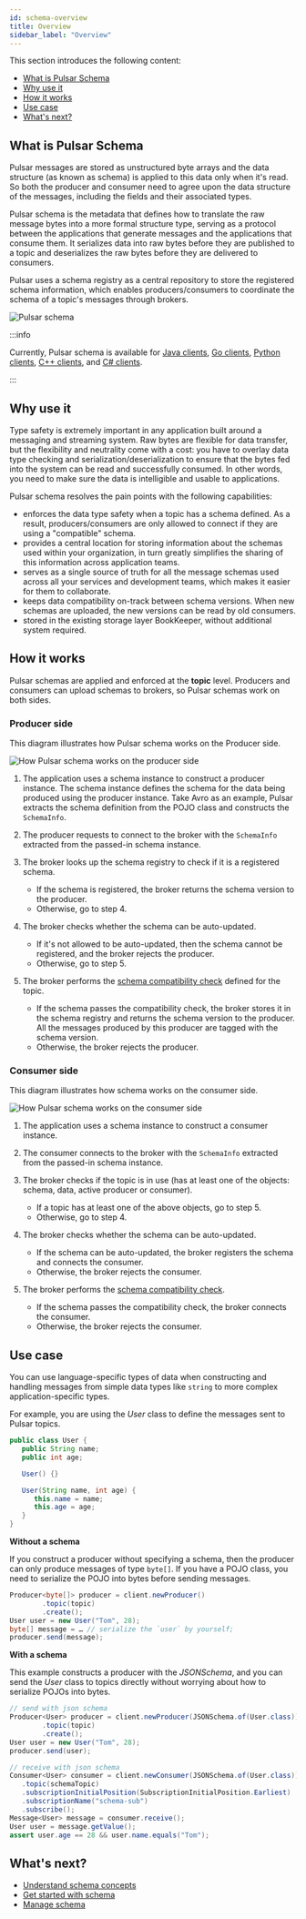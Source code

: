```yaml
---
id: schema-overview
title: Overview
sidebar_label: "Overview"
---
```


This section introduces the following content:
* [What is Pulsar Schema](#what-is-pulsar-schema)
* [Why use it](#why-use-it)
* [How it works](#how-it-works)
* [Use case](#use-case)
* [What's next?](#whats-next)

## What is Pulsar Schema

Pulsar messages are stored as unstructured byte arrays and the data structure (as known as schema) is applied to this data only when it's read. So both the producer and consumer need to agree upon the data structure of the messages, including the fields and their associated types.

Pulsar schema is the metadata that defines how to translate the raw message bytes into a more formal structure type, serving as a protocol between the applications that generate messages and the applications that consume them. It serializes data into raw bytes before they are published to a topic and deserializes the raw bytes before they are delivered to consumers.

Pulsar uses a schema registry as a central repository to store the registered schema information, which enables producers/consumers to coordinate the schema of a topic's messages through brokers.

![Pulsar schema](/assets/schema.svg)

:::info

Currently, Pulsar schema is available for [Java clients](client-libraries-java.md), [Go clients](client-libraries-go.md), [Python clients](client-libraries-python.md), [C++ clients](client-libraries-cpp.md), and [C# clients](client-libraries-dotnet.md).

:::

## Why use it

Type safety is extremely important in any application built around a messaging and streaming system. Raw bytes are flexible for data transfer, but the flexibility and neutrality come with a cost: you have to overlay data type checking and serialization/deserialization to ensure that the bytes fed into the system can be read and successfully consumed. In other words, you need to make sure the data is intelligible and usable to applications.

Pulsar schema resolves the pain points with the following capabilities:
* enforces the data type safety when a topic has a schema defined. As a result, producers/consumers are only allowed to connect if they are using a "compatible" schema.
* provides a central location for storing information about the schemas used within your organization, in turn greatly simplifies the sharing of this information across application teams.
* serves as a single source of truth for all the message schemas used across all your services and development teams, which makes it easier for them to collaborate.
* keeps data compatibility on-track between schema versions. When new schemas are uploaded, the new versions can be read by old consumers.
* stored in the existing storage layer BookKeeper, without additional system required.

## How it works

Pulsar schemas are applied and enforced at the **topic** level. Producers and consumers can upload schemas to brokers, so Pulsar schemas work on both sides.

### Producer side

This diagram illustrates how Pulsar schema works on the Producer side.

![How Pulsar schema works on the producer side](/assets/schema-producer.svg)

1. The application uses a schema instance to construct a producer instance.
   The schema instance defines the schema for the data being produced using the producer instance. Take Avro as an example, Pulsar extracts the schema definition from the POJO class and constructs the `SchemaInfo`.

2. The producer requests to connect to the broker with the `SchemaInfo` extracted from the passed-in schema instance.

3. The broker looks up the schema registry to check if it is a registered schema.
   * If the schema is registered, the broker returns the schema version to the producer.
   * Otherwise, go to step 4.

4. The broker checks whether the schema can be auto-updated.
   * If it's not allowed to be auto-updated, then the schema cannot be registered, and the broker rejects the producer.
   * Otherwise, go to step 5.

5. The broker performs the [schema compatibility check](schema-understand.md#schema-compatibility-check) defined for the topic.
   * If the schema passes the compatibility check, the broker stores it in the schema registry and returns the schema version to the producer. All the messages produced by this producer are tagged with the schema version.
   * Otherwise, the broker rejects the producer.

### Consumer side

This diagram illustrates how schema works on the consumer side.

![How Pulsar schema works on the consumer side](/assets/schema-consumer.svg)

1. The application uses a schema instance to construct a consumer instance.

2. The consumer connects to the broker with the `SchemaInfo` extracted from the passed-in schema instance.

3. The broker checks if the topic is in use (has at least one of the objects: schema, data, active producer or consumer).
   * If a topic has at least one of the above objects, go to step 5.
   * Otherwise, go to step 4.

4. The broker checks whether the schema can be auto-updated.
     * If the schema can be auto-updated, the broker registers the schema and connects the consumer.
     * Otherwise, the broker rejects the consumer.

5. The broker performs the [schema compatibility check](schema-understand.md#schema-compatibility-check).
     * If the schema passes the compatibility check, the broker connects the consumer.
     * Otherwise, the broker rejects the consumer.

## Use case

You can use language-specific types of data when constructing and handling messages from simple data types like `string` to more complex application-specific types.

For example, you are using the _User_ class to define the messages sent to Pulsar topics.

```java
public class User {
   public String name;
   public int age;

   User() {}

   User(String name, int age) {
      this.name = name;
      this.age = age;
   }
}
```

**Without a schema**

If you construct a producer without specifying a schema, then the producer can only produce messages of type `byte[]`. If you have a POJO class, you need to serialize the POJO into bytes before sending messages.

```java
Producer<byte[]> producer = client.newProducer()
        .topic(topic)
        .create();
User user = new User("Tom", 28);
byte[] message = … // serialize the `user` by yourself;
producer.send(message);
```

**With a schema**

This example constructs a producer with the _JSONSchema_, and you can send the _User_ class to topics directly without worrying about how to serialize POJOs into bytes.

```java
// send with json schema
Producer<User> producer = client.newProducer(JSONSchema.of(User.class))
        .topic(topic)
        .create();
User user = new User("Tom", 28);
producer.send(user);

// receive with json schema
Consumer<User> consumer = client.newConsumer(JSONSchema.of(User.class))
   .topic(schemaTopic)
   .subscriptionInitialPosition(SubscriptionInitialPosition.Earliest)
   .subscriptionName("schema-sub")
   .subscribe();
Message<User> message = consumer.receive();
User user = message.getValue();
assert user.age == 28 && user.name.equals("Tom");
```

## What's next?

* [Understand schema concepts](schema-understand.md)
* [Get started with schema](schema-get-started.md)
* [Manage schema](admin-api-schemas.md)

